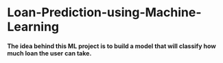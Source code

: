 # Loan-Prediction-using-Machine-Learning
#### The idea behind this ML project is to build a model that will classify how much loan the user can take.
